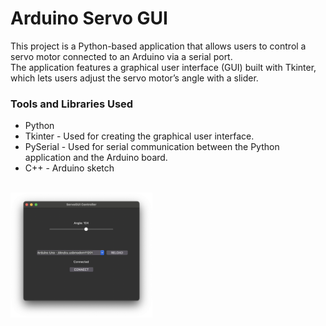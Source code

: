 # Arduino Servo GUI

This project is a Python-based application that allows users to control a servo motor connected to an Arduino via a
serial port.
<br>
The application features a graphical user interface (GUI) built with Tkinter,
which lets users adjust the servo motor’s angle with a slider.

### Tools and Libraries Used

- Python
- Tkinter - Used for creating the graphical user interface.
- PySerial - Used for serial communication between the Python application and the Arduino board.
- C++ - Arduino sketch

<br>
<img src="./preview/preview.png"  alt="preview" width="45%"/>